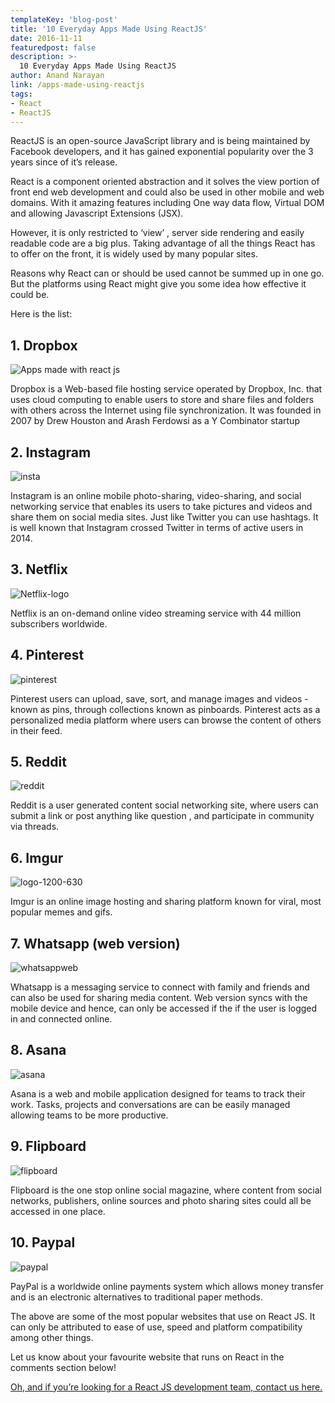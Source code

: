 ```yaml
---
templateKey: 'blog-post'
title: '10 Everyday Apps Made Using ReactJS'
date: 2016-11-11
featuredpost: false
description: >-
  10 Everyday Apps Made Using ReactJS
author: Anand Narayan
link: /apps-made-using-reactjs
tags:
- React
- ReactJS
---
```


ReactJS is an open-source JavaScript library and is being maintained by Facebook developers, and it has gained exponential popularity over the 3 years since of it’s release.

React  is a component oriented abstraction and it solves the view portion of front end web development and could also be used in other mobile and web domains. With it amazing features including One way data flow, Virtual DOM and allowing Javascript Extensions (JSX).

However, it is only restricted to ‘view’ , server side rendering and easily readable code are a big plus. Taking advantage of all the things React has to offer on the front, it is widely used by many popular sites.

Reasons why React can or should be used cannot be summed up in one go. But the platforms using React might give you some idea how effective it could be.


Here is the list:


## 1. Dropbox
![Apps made with react js](./images/Dropbox.jpg)

Dropbox is a Web-based file hosting service operated by Dropbox, Inc. that uses cloud computing to enable users to store and share files and folders with others across the Internet using file synchronization. It was founded in 2007 by Drew Houston and Arash Ferdowsi as a Y Combinator startup



## 2. Instagram

![insta](./images/insta.jpg)

Instagram is an online mobile photo-sharing, video-sharing, and social networking service that enables its users to take pictures and videos and share them on social media sites. Just like Twitter you can use hashtags. It is well known that Instagram crossed Twitter in terms of active users in 2014.


## 3. Netflix

![Netflix-logo](./images/netflix-logo.png)

Netflix is an on-demand online video streaming service with 44 million subscribers worldwide.



## 4. Pinterest

![pinterest](./images/Pinterest.jpg)

Pinterest users can upload, save, sort, and manage images and videos -known as pins, through collections known as pinboards. Pinterest acts as a personalized media platform where users can browse the content of others in their feed.


## 5. Reddit

![reddit](./images/reddit.jpg)

Reddit is a user generated content social networking site, where users can submit a link or post anything like question , and participate in community via threads.


## 6. Imgur

![logo-1200-630](./images/logo-1200-630.jpg)

Imgur is an online image hosting and sharing platform known for viral, most popular memes and gifs.


## 7. Whatsapp (web version)

![whatsappweb](./images/whatsappweb.jpg)

Whatsapp is a messaging service to connect with family and friends and can also be used for sharing media content. Web version syncs with the mobile device and hence, can only be accessed if the if the user is logged in and connected online.


## 8. Asana

![asana](./images/Asana.jpg)

Asana is a web and mobile application designed for teams to track their work. Tasks, projects and conversations are can be easily managed allowing teams to be more productive.



## 9. Flipboard

![flipboard](./images/Flipboard.jpg)

Flipboard is the one stop online social magazine, where content from social networks, publishers, online sources and photo sharing sites could all be accessed in one place.


## 10. Paypal

![paypal](./images/paypal.png)

PayPal is a worldwide online payments system which allows money transfer and is an electronic alternatives to traditional paper methods.



The above are some of the most popular websites that use on React JS. It can only be attributed to ease of use, speed and platform compatibility among other things.

Let us know about your favourite website that runs on React in the comments section below!

[Oh, and if you’re looking for a React JS development team, contact us here.](/contact)
